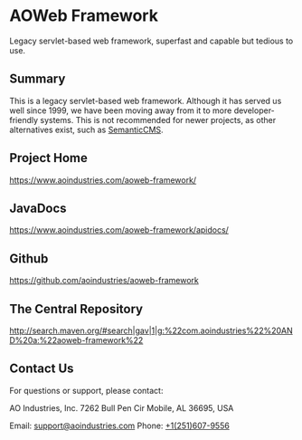 # AOWeb Framework
Legacy servlet-based web framework, superfast and capable but tedious to use.
## Summary
This is a legacy servlet-based web framework.  Although it has served us well
since 1999, we have been moving away from it to more developer-friendly
systems.  This is not recommended for newer projects, as other alternatives
exist, such as [SemanticCMS](https://semanticcms.com/).
## Project Home
https://www.aoindustries.com/aoweb-framework/
## JavaDocs
https://www.aoindustries.com/aoweb-framework/apidocs/
## Github
https://github.com/aoindustries/aoweb-framework
## The Central Repository
http://search.maven.org/#search|gav|1|g:%22com.aoindustries%22%20AND%20a:%22aoweb-framework%22
## Contact Us
For questions or support, please contact:

AO Industries, Inc.
7262 Bull Pen Cir
Mobile, AL 36695, USA

Email: [support@aoindustries.com](mailto:support@aoindustries.com)
Phone: [+1(251)607-9556](tel:+1-251-607-9556)
